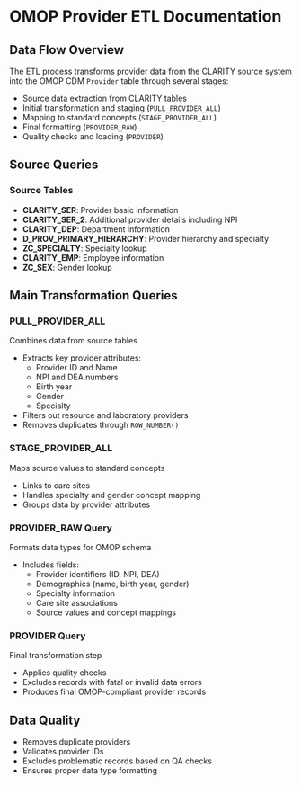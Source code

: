 
# OMOP Provider ETL Documentation

## Data Flow Overview
The ETL process transforms provider data from the CLARITY source system into the OMOP CDM `Provider` table through several stages:

- Source data extraction from CLARITY tables
- Initial transformation and staging (`PULL_PROVIDER_ALL`)
- Mapping to standard concepts (`STAGE_PROVIDER_ALL`)
- Final formatting (`PROVIDER_RAW`)
- Quality checks and loading (`PROVIDER`)

## Source Queries

### Source Tables
- **CLARITY_SER**: Provider basic information
- **CLARITY_SER_2**: Additional provider details including NPI
- **CLARITY_DEP**: Department information
- **D_PROV_PRIMARY_HIERARCHY**: Provider hierarchy and specialty
- **ZC_SPECIALTY**: Specialty lookup
- **CLARITY_EMP**: Employee information
- **ZC_SEX**: Gender lookup

## Main Transformation Queries

### PULL_PROVIDER_ALL
Combines data from source tables
- Extracts key provider attributes:
  - Provider ID and Name
  - NPI and DEA numbers
  - Birth year
  - Gender
  - Specialty
- Filters out resource and laboratory providers
- Removes duplicates through `ROW_NUMBER()`

### STAGE_PROVIDER_ALL
Maps source values to standard concepts
- Links to care sites
- Handles specialty and gender concept mapping
- Groups data by provider attributes

### PROVIDER_RAW Query
Formats data types for OMOP schema
- Includes fields:
  - Provider identifiers (ID, NPI, DEA)
  - Demographics (name, birth year, gender)
  - Specialty information
  - Care site associations
  - Source values and concept mappings

### PROVIDER Query
Final transformation step
- Applies quality checks
- Excludes records with fatal or invalid data errors
- Produces final OMOP-compliant provider records

## Data Quality
- Removes duplicate providers
- Validates provider IDs
- Excludes problematic records based on QA checks
- Ensures proper data type formatting

